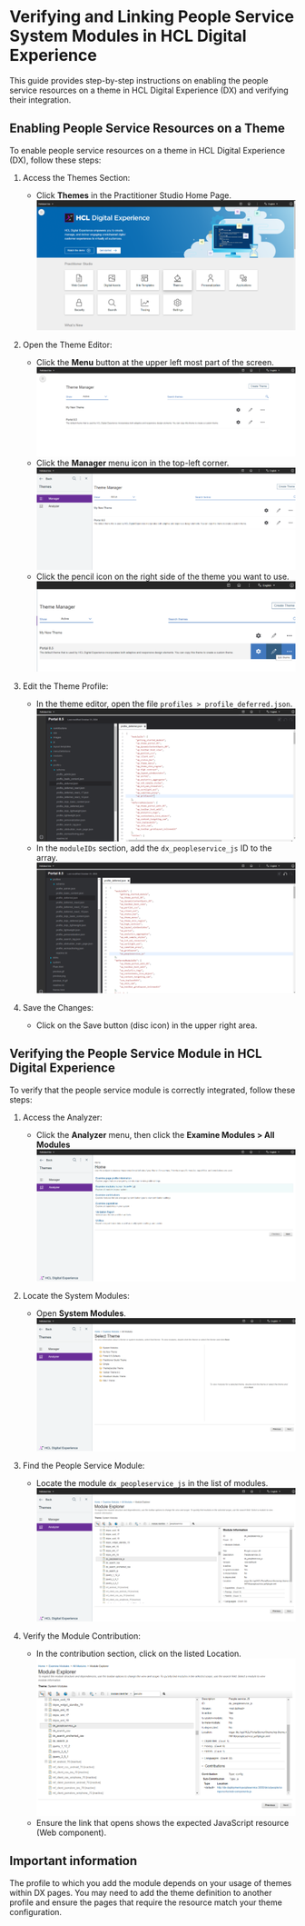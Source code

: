 
# Verifying and Linking People Service System Modules in HCL Digital Experience

This guide provides step-by-step instructions on enabling the people service resources on a theme in HCL Digital Experience (DX) and verifying their integration.

## Enabling People Service Resources on a Theme

To enable people service resources on a theme in HCL Digital Experience (DX), follow these steps:

 1. Access the Themes Section:
    - Click **Themes** in the Practitioner Studio Home Page.
        ![System modules - Theme option from practitioner](./img/system-module-themes-page.png)

 2. Open the Theme Editor:
    - Click the **Menu** button at the upper left most part of the screen.
        ![System modules - Menu button](./img/system-module-menu-button.png)
    - Click the **Manager** menu icon in the top-left corner.
        ![System modules - Manager menu icon](./img/system-module-manager-menu-icon.png)
    - Click the pencil icon on the right side of the theme you want to use.
        ![System modules - Edit theme](./img/system-module-edit-theme.png)

 3. Edit the Theme Profile:
    - In the theme editor, open the file `profiles > profile_deferred.json`.
        ![System modules - Profile deferred json](./img/system-module-profile-deferred-json.png)
    - In the `moduleIDs` section, add the `dx_peopleservice_js` ID to the array.
        ![System modules - add module id](./img/system-module-add-peopleservice-moduleID.png)

 4. Save the Changes:
    - Click on the Save button (disc icon) in the upper right area.

## Verifying the People Service Module in HCL Digital Experience

To verify that the people service module is correctly integrated, follow these steps:

 1. Access the Analyzer:
    - Click the **Analyzer** menu, then click the **Examine Modules > All Modules** 
        ![System modules - analyzer page](./img/system-module-analyzer-page.png)

 2. Locate the System Modules:
    - Open **System Modules**.
        ![System modules - all system modules](./img/system-module-all-system-modules.png)

 3. Find the People Service Module:
    - Locate the module `dx_peopleservice_js` in the list of modules.
        ![System modules - find people service module](./img/system-module-find-people-service-id.png)

 4. Verify the Module Contribution:
    - In the contribution section, click on the listed Location.
        ![System modules - find people service module](./img/system-module-contribution-listed-location.png)
    - Ensure the link that opens shows the expected JavaScript resource (Web component).

## Important information

The profile to which you add the module depends on your usage of themes within DX pages. You may need to add the theme definition to another profile and ensure the pages that require the resource match your theme configuration.

